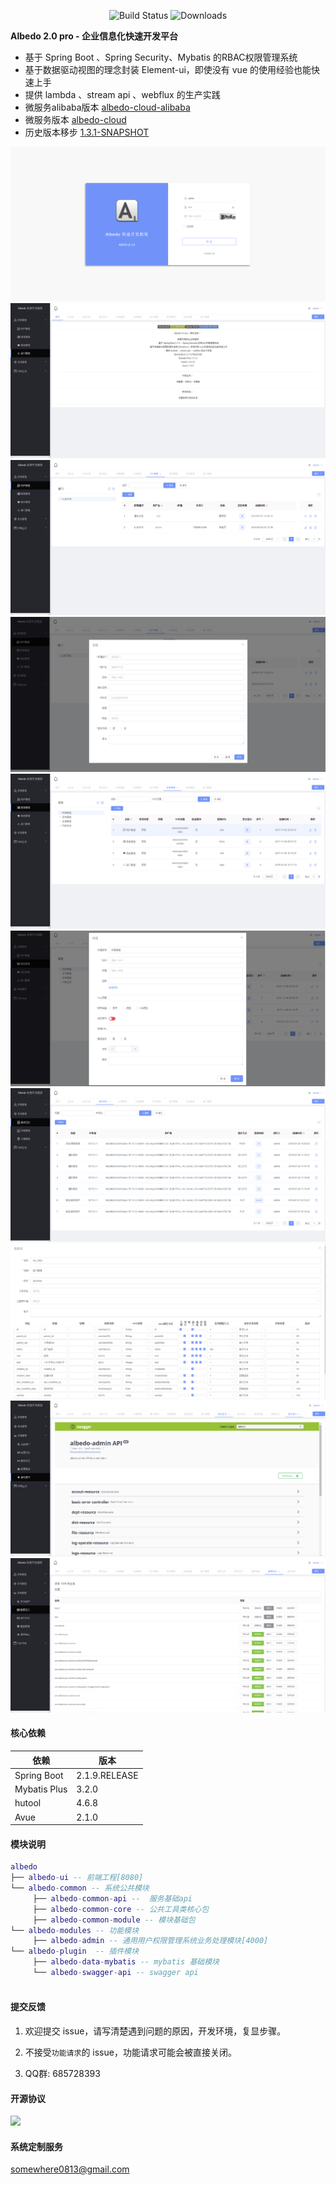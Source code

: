  <p align="center">
  <img src="https://img.shields.io/badge/Avue-2.0.6-green.svg" alt="Build Status">
   <img src="https://img.shields.io/badge/Spring%20Boot-2.1.9.RELEASE-blue.svg" alt="Downloads">
 </p>  
 
**Albedo 2.0 pro - 企业信息化快速开发平台**   
- 基于 Spring Boot 、Spring Security、Mybatis 的RBAC权限管理系统  
- 基于数据驱动视图的理念封装 Element-ui，即使没有 vue 的使用经验也能快速上手  
- 提供 lambda 、stream api 、webflux 的生产实践   
- 微服务alibaba版本 <a href="https://github.com/somowhere/albedo-cloud-alibaba">albedo-cloud-alibaba</a>  
- 微服务版本 <a href="https://github.com/somowhere/albedo-cloud">albedo-cloud</a>  
- 历史版本移步 <a href="https://github.com/somewhereMrli/albedo-boot-1v">1.3.1-SNAPSHOT</a>   

   
![](https://raw.githubusercontent.com/somowhere/albedo-source/master/albedo/Snipaste_2019-08-08_16-46-21.png)   
![](https://raw.githubusercontent.com/somowhere/albedo-source/master/albedo/Snipaste_2019-08-08_17-02-41.png)   
![](https://raw.githubusercontent.com/somowhere/albedo-source/master/albedo/Snipaste_2019-08-08_17-02-58.png)   
![](https://raw.githubusercontent.com/somowhere/albedo-source/master/albedo/Snipaste_2019-08-08_17-03-08.png)   
![](https://raw.githubusercontent.com/somowhere/albedo-source/master/albedo/Snipaste_2019-08-08_17-03-33.png)   
![](https://raw.githubusercontent.com/somowhere/albedo-source/master/albedo/Snipaste_2019-08-08_17-03-48.png)   
![](https://raw.githubusercontent.com/somowhere/albedo-source/master/albedo/Snipaste_2019-08-08_17-04-13.png)   
![](https://raw.githubusercontent.com/somowhere/albedo-source/master/albedo/Snipaste_2019-08-08_17-04-44.png)   
![](https://raw.githubusercontent.com/somowhere/albedo-source/master/albedo/Snipaste_2019-08-08_17-06-21.png)   
![](https://raw.githubusercontent.com/somowhere/albedo-source/master/albedo/Snipaste_2019-08-08_17-06-37.png)   

#### 核心依赖 


依赖 | 版本
---|---
Spring Boot |  2.1.9.RELEASE  
Mybatis Plus | 3.2.0
hutool | 4.6.8
Avue | 2.1.0
   


#### 模块说明
```lua
albedo
├── albedo-ui -- 前端工程[8080]
└── albedo-common -- 系统公共模块 
     ├── albedo-common-api --  服务基础api
     ├── albedo-common-core -- 公共工具类核心包
     ├── albedo-common-module -- 模块基础包
└── albedo-modules -- 功能模块
     ├── albedo-admin -- 通用用户权限管理系统业务处理模块[4000]
└── albedo-plugin  -- 插件模块 
     ├── albedo-data-mybatis -- mybatis 基础模块
     └── albedo-swagger-api -- swagger api
	 
```
#### 提交反馈

1. 欢迎提交 issue，请写清楚遇到问题的原因，开发环境，复显步骤。

2. 不接受`功能请求`的 issue，功能请求可能会被直接关闭。  

3. QQ群: 685728393 

#### 开源协议


![](https://images.gitee.com/uploads/images/2019/0330/065147_e07bc645_410595.png)


#### 系统定制服务

<a href="mailto:somewhere0813@gmail.com">somewhere0813@gmail.com</a>    

